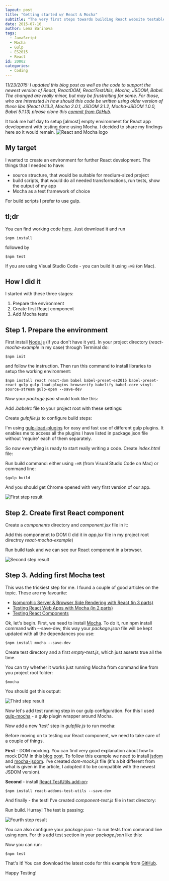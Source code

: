 ```yaml
---
layout: post
title: "Getting started w/ React & Mocha"
subtitle: "The very first steps towards building React website testable w/ Mocha"
date: 2015-07-16
author: Lena Barinova
tags:
  - JavaScript
  - Mocha
  - Gulp
  - ES2015
  - React
id: 20002
categories:
  - Coding
---
```


_11/23/2015: I updated this blog post as well as the code to support the newest version of React, ReactDOM, ReactTestUtils, Mocha, JSDOM, Babel. The changed are really minor, but may be frustraiting for some. For those, who are interested in how should this code be written using older version of these libs (React 0.13.3, Mocha 2.0.1, JSDOM 3.1.2, Mocha-JSDOM 1.0.0, Babel 5.1.13) please clone this [commit from GitHub](https://github.com/LenaBarinova/react-mocha-example/tree/9b71d468a1b7af5b6366be71a3e0dee9b45e3f37)._

It took me half day to setup [almost] empty environment for React app development with testing done using Mocha.
I decided to share my findings here so it would remain.
<img src="{{ site.baseurl }}/img/post_img/vfd-react-mocha.png" alt="React and Mocha logo" class="right" />

## My target
I wanted to create an environment for further React development. The things that I needed to have:

* source structure, that would be suitable for medium-sized project
* build scripts, that would do all needed transformations, run tests, show the output of my app
* Mocha as a test framework of choice

For build scripts I prefer to use gulp.

## tl;dr
You can find working code [here](https://github.com/LenaBarinova/react-mocha-example). Just download it and run

~~~
$npm install
~~~

followed by

~~~
$npm test
~~~

If you are using Visual Studio Code - you can build it using `⇧⌘B` (on Mac).

## How I did it
I started with these three stages:

1. Prepare the environment
2. Create first React component
3. Add Mocha tests

## Step 1. Prepare the environment
First install [Node.js](https://nodejs.org/) (if you don't have it yet).
In your project directory (_react-mocha-example_ in my case) through Terminal do:

~~~
$npm init
~~~

and follow the instruction. Then run this command to install libraries to setup the working environment:

~~~
$npm install react react-dom babel babel-preset-es2015 babel-preset-react gulp gulp-load-plugins browserify babelify babel-core vinyl-source-stream gulp-open --save-dev
~~~

Now your _package.json_ should look like this:
<script src="https://gist.github.com/LenaBarinova/31ce415a9beac855c75e.js"></script>

Add _.babelrc_ file to your project root with these settings:
<script src="https://gist.github.com/LenaBarinova/23f8af665b0a8b15c855.js"></script>

Create _gulpfile.js_ to configure build steps:
<script src="https://gist.github.com/LenaBarinova/143d0b90f977e60184fa.js"></script>
I'm using [gulp-load-plugins](https://www.npmjs.com/package/gulp-load-plugins) for easy and fast use of different gulp plugins. It enables me to access all the plugins I have listed in package.json file without 'require' each of them separately.

So now everything is ready to start really writing a code. Create _index.html_ file:
<script src="https://gist.github.com/LenaBarinova/65ee857afca288768cb6.js"></script>

Run build command: either using `⇧⌘B` (from Visual Studio Code on Mac) or command line:

~~~
$gulp build
~~~

And you should get Chrome opened with very first version of our app.

<img src="{{ site.baseurl }}/img/post_img/vfd-1.png" alt="First step result" class="right" />

## Step 2. Create first React component
Create a _components_ directory and _component.jsx_ file in it:
<script src="https://gist.github.com/LenaBarinova/8a04f9f62934b4773b5d.js"></script>

Add this componenet to DOM (I did it in _app.jsx_ file in my project root directroy _react-mocha-example_)
<script src="https://gist.github.com/LenaBarinova/2d3096930e0f739ab7e5.js"></script>

Run build task and we can see our React component in a browser.

<img src="{{ site.baseurl }}/img/post_img/vfd-2.png" alt="Second step result" class="right" />

## Step 3. Adding first Mocha test
This was the trickiest step for me. I found a couple of good articles on the topic. These are my favourite:

* [Isomorphic Server & Browser Side Rendering with React (in 3 parts)](https://github.com/jesstelford/react-isomorphic-boilerplate)
* [Testing React Web Apps with Mocha (in 2 parts)](http://www.hammerlab.org/2015/02/14/testing-react-web-apps-with-mocha/)
* [Testing React Components](http://www.asbjornenge.com/wwc/testing_react_components.html)

Ok, let's begin.
First, we need to install [Mocha](http://mochajs.org/). To do it, run npm install command with --save-dev, this way your _package.json_ file will be kept updated with all the dependances you use:

~~~
$npm install mocha --save-dev
~~~

Create test directory and a first _empty-test.js_, which just asserts true all the time.
<script src="https://gist.github.com/LenaBarinova/a5a34db9c6a9cf8ccb38.js"></script>

You can try whether it works just running Mocha from command line from you project root folder:

~~~
$mocha
~~~

You should get this output:

<img src="{{ site.baseurl }}/img/post_img/vfd-3.png" alt="Third step result" class="right" />

Now let's add test running step in our gulp configuration.
For this I used [gulp-mocha](https://www.npmjs.com/package/gulp-mocha) - a gulp plugin wrapper around Mocha.

Now add a new 'test' step in _gulpfile.js_ to run mocha:
<script src="https://gist.github.com/LenaBarinova/7d65aec1091f2ded3063.js"></script>

Before moving on to testing our React component, we need to take care of a couple of things.

__First__ - DOM mocking. You can find very good explanation about how to mock DOM in this [blog post](http://www.asbjornenge.com/wwc/testing_react_components.html).
To follow this example we need to install [jsdom](https://github.com/tmpvar/jsdom) and [mocha-jsdom](https://github.com/rstacruz/mocha-jsdom).
I've created _dom-mock.js_ file (it's a bit different from what is given in the article, I adopted it to be compatible with the newest JSDOM version).
<script src="https://gist.github.com/LenaBarinova/fab84f93dae04ca4123a.js"></script>

__Second__ - install [React TestUtils add-on](https://www.npmjs.com/package/react-addons-test-utils):

~~~
$npm install react-addons-test-utils --save-dev
~~~

And finally - the test! I've created _component-test.js_ file in test directory:
<script src="https://gist.github.com/LenaBarinova/c4fd4c4cdad19b28fe0f.js"></script>

Run build. Hurray! The test is passing:

<img src="{{ site.baseurl }}/img/post_img/vfd-4.png" alt="Fourth step result" class="right" />

You can also configure your _package.json_ - to run tests from command line using npm. For this add test section in your _package.json_ like this:
<script src="https://gist.github.com/LenaBarinova/085b9e9c727f166df806.js"></script>


Now you can run:

~~~
$npm test
~~~

That's it! You can download the latest code for this example from [GitHub](https://github.com/LenaBarinova/react-mocha-example).

Happy Testing!